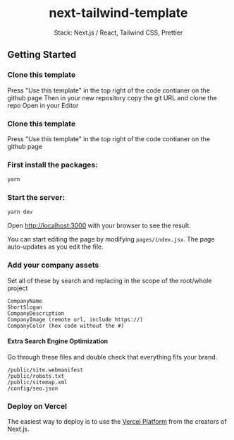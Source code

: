 <div align="center">
<h1 align="center">next-tailwind-template</h1> 
Stack: Next.js / React, Tailwind CSS, Prettier 
</div>

## Getting Started

### Clone this template

Press "Use this template" in the top right of the code contianer on the github page
Then in your new repository copy the git URL and clone the repo
Open in your Editor 

### Clone this template

Press "Use this template" in the top right of the code contianer on the github page

### First install the packages:

```bash
yarn
```

### Start the server:

```bash
yarn dev
```

Open [http://localhost:3000](http://localhost:3000) with your browser to see the result.

You can start editing the page by modifying `pages/index.jsx`. The page auto-updates as you edit the file.

### Add your company assets

Set all of these by search and replacing in the scope of the root/whole project
```
CompanyName
ShortSlogan
CompanyDescription
CompanyImage (remote url, include https://)
CompanyColor (hex code without the #)
```

#### Extra Search Engine Optimization

Go through these files and double check that everything fits your brand.
```
/public/site.webmanifest
/public/robots.txt
/public/sitemap.xml
/config/seo.json
```

### Deploy on Vercel

The easiest way to deploy is to use the [Vercel Platform](https://vercel.com/) from the creators of Next.js.